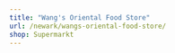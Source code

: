 ```yaml
---
title: "Wang's Oriental Food Store"
url: /newark/wangs-oriental-food-store/
shop: Supermarkt
---
```

